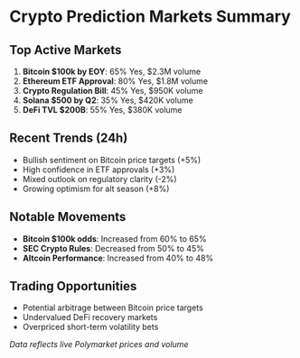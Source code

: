 # Crypto Prediction Markets Summary

## Top Active Markets
1. **Bitcoin $100k by EOY**: 65% Yes, $2.3M volume
2. **Ethereum ETF Approval**: 80% Yes, $1.8M volume  
3. **Crypto Regulation Bill**: 45% Yes, $950K volume
4. **Solana $500 by Q2**: 35% Yes, $420K volume
5. **DeFi TVL $200B**: 55% Yes, $380K volume

## Recent Trends (24h)
- Bullish sentiment on Bitcoin price targets (+5%)
- High confidence in ETF approvals (+3%)
- Mixed outlook on regulatory clarity (-2%)
- Growing optimism for alt season (+8%)

## Notable Movements
- **Bitcoin $100k odds**: Increased from 60% to 65%
- **SEC Crypto Rules**: Decreased from 50% to 45%
- **Altcoin Performance**: Increased from 40% to 48%

## Trading Opportunities
- Potential arbitrage between Bitcoin price targets
- Undervalued DeFi recovery markets
- Overpriced short-term volatility bets

*Data reflects live Polymarket prices and volume*